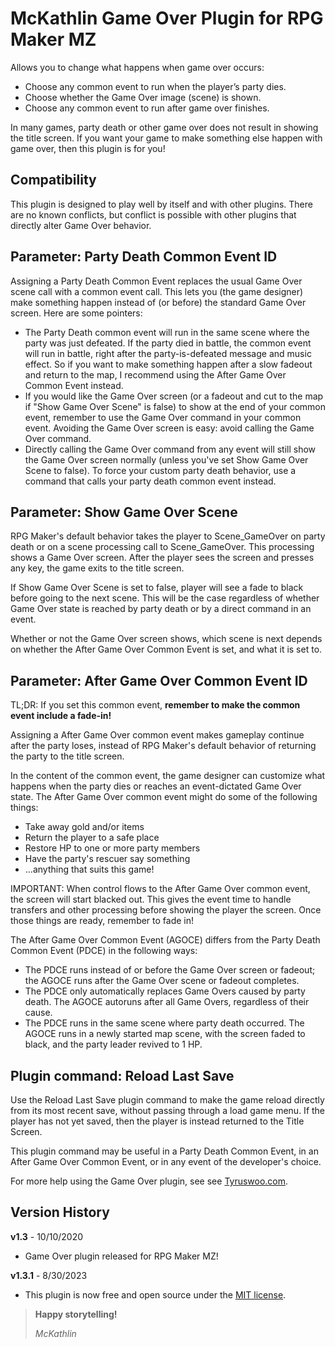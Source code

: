 # McKathlin Game Over Plugin for RPG Maker MZ

Allows you to change what happens when game over occurs:
* Choose any common event to run when the player’s party dies.
* Choose whether the Game Over image (scene) is shown.
* Choose any common event to run after game over finishes.

In many games, party death or other game over does not result in showing the title screen. If you want your game to make something else happen with game over, then this plugin is for you!

## Compatibility

This plugin is designed to play well by itself and with other plugins.
There are no known conflicts, but conflict is possible with other plugins
that directly alter Game Over behavior.

## Parameter: Party Death Common Event ID

Assigning a Party Death Common Event replaces the usual Game Over scene
call with a common event call. This lets you (the game designer) make 
something happen instead of (or before) the standard Game Over screen.
Here are some pointers:
* The Party Death common event will run in the same scene where the party
  was just defeated. If the party died in battle, the common event will run
  in battle, right after the party-is-defeated message and music effect.
  So if you want to make something happen after a slow fadeout
  and return to the map, I recommend using the After Game Over Common Event
  instead.
* If you would like the Game Over screen (or a fadeout and cut to the map
  if "Show Game Over Scene" is false) to show at the end of your common
  event, remember to use the Game Over command in your common event.
  Avoiding the Game Over screen is easy: avoid calling the Game Over
  command.
* Directly calling the Game Over command from any event will still show
  the Game Over screen normally (unless you've set Show Game Over Scene to
  false). To force your custom party death behavior, use a command that
  calls your party death common event instead.

## Parameter: Show Game Over Scene

RPG Maker's default behavior takes the player to Scene_GameOver on
party death or on a scene processing call to Scene_GameOver.
This processing shows a Game Over screen.
After the player sees the screen and presses any key,
the game exits to the title screen.

If Show Game Over Scene is set to false, player will see a fade to black
before going to the next scene. This will be the case regardless of whether
Game Over state is reached by party death or by a direct command in an
event.

Whether or not the Game Over screen shows, which scene is next depends on
whether the After Game Over Common Event is set, and what it is set to.

## Parameter: After Game Over Common Event ID

TL;DR: If you set this common event, **remember to make the common event include a fade-in!**

Assigning a After Game Over common event makes gameplay continue after
the party loses, instead of RPG Maker's default behavior of returning the
party to the title screen.

In the content of the common event, the game designer can customize what
happens when the party dies or reaches an event-dictated Game Over state.
The After Game Over common event might do some of the following things:
* Take away gold and/or items
* Return the player to a safe place
* Restore HP to one or more party members
* Have the party's rescuer say something
* ...anything that suits this game!

IMPORTANT: When control flows to the After Game Over common event,
the screen will start blacked out. This gives the event time to handle
transfers and other processing before showing the player the screen.
Once those things are ready, remember to fade in!

The After Game Over Common Event (AGOCE) differs from the Party Death
Common Event (PDCE) in the following ways:
* The PDCE runs instead of or before the Game Over screen or fadeout;
  the AGOCE runs after the Game Over scene or fadeout completes.
* The PDCE only automatically replaces Game Overs caused by party death.
  The AGOCE autoruns after all Game Overs, regardless of their cause.
* The PDCE runs in the same scene where party death occurred.
  The AGOCE runs in a newly started map scene, with the screen faded to
  black, and the party leader revived to 1 HP.

## Plugin command: Reload Last Save

Use the Reload Last Save plugin command to make the game reload directly
from its most recent save, without passing through a load game menu.
If the player has not yet saved, then the player is instead returned to the
Title Screen.

This plugin command may be useful in a Party Death Common Event, in an 
After Game Over Common Event, or in any event of the developer's choice.

For more help using the Game Over plugin, see see [Tyruswoo.com](https://www.tyruswoo.com).

## Version History

**v1.3** - 10/10/2020
- Game Over plugin released for RPG Maker MZ!

**v1.3.1** - 8/30/2023
- This plugin is now free and open source under the [MIT license](https://opensource.org/license/mit/).

> **Happy storytelling!**
> 
> *McKathlin*
